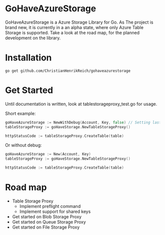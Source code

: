 # GoHaveAzureStorage
GoHaveAzureStorage is a Azure Storage Library for Go. As The project is brand new, it is currently in a an alpha state, where only Azure Table Storage is supported. Take a look at the road map, for the planned development on the library.

# Installation
```
go get github.com/ChristianHenrikReich/gohaveazurestorage
```

# Get Started
Until documentation is written, look at tablestorageproxy_test.go for usage.

Short example:
```Go
goHaveAzureStorage := NewWithDebug(Account, Key, false) // Setting last 3rd value true, will enable http req/res dumping
tableStorageProxy := goHaveStorage.NewTableStorageProxy()

httpStatusCode := tableStorageProxy.CreateTable(table)
```

Or without debug:

```Go
goHaveAzureStorage := New(Account, Key)
tableStorageProxy := goHaveStorage.NewTableStorageProxy()

httpStatusCode := tableStorageProxy.CreateTable(table)
```

# Road map
* Table Storage Proxy
  - Implement preflight command
  - Implement support for shared keys
* Get started on Blob Storage Proxy
* Get started on Queue Storage Proxy
* Get started on File Storage Proxy
